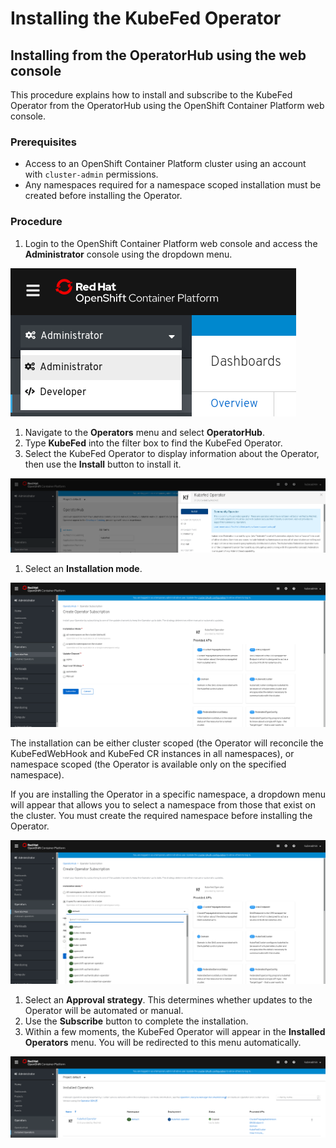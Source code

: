 # Installing the KubeFed Operator

## Installing from the OperatorHub using the web console

This procedure explains how to install and subscribe to the KubeFed Operator from the OperatorHub using the OpenShift Container Platform web console.

### Prerequisites
- Access to an OpenShift Container Platform cluster using an account with `cluster-admin` permissions.
- Any namespaces required for a namespace scoped installation must be created before installing the Operator.

### Procedure

1. Login to the OpenShift Container Platform web console and access the **Administrator** console using the dropdown menu.

  ![Admin console](images/1-admin-console.png)
1.  Navigate to the **Operators** menu and select **OperatorHub**.
1. Type **KubeFed** into the filter box to find the KubeFed Operator.
1. Select the KubeFed Operator to display information about the Operator, then use the **Install** button to install it.

  ![Install the Operator from OperatorHub](images/2-install.png)
1. Select an **Installation mode**.

  ![Select installation mode](images/3-subscription.png)

  The installation can be either cluster scoped (the Operator will reconcile the KubeFedWebHook and KubeFed CR instances in all namespaces), or namespace scoped (the Operator is available only on the specified namespace).

  If you are installing the Operator in a specific namespace, a dropdown menu will appear that allows you to select a namespace from those that exist on the cluster. You must create the required namespace before installing the Operator.

  ![Namespace scoped installation](images/4-namespace-scoped.png)
1. Select an **Approval strategy**. This determines whether updates to the Operator will be automated or manual.
1. Use the **Subscribe** button to complete the installation.
1. Within a few moments, the KubeFed Operator will appear in the **Installed Operators** menu. You will be redirected to this menu automatically.

  ![Operators installed](images/5-installed.png)
